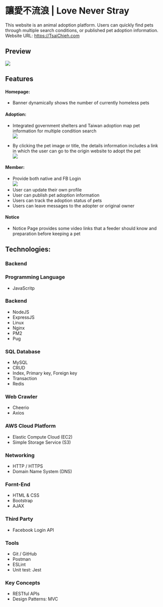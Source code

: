 # 讓愛不流浪 | Love Never Stray
This website is an animal adoption platform. Users can quickly find pets through multiple search conditions, or published pet adoption information.
Website URL: https://TsaiChieh.com
## Preview
![](https://i.imgur.com/sri8cAh.gif)

## Features
#### Homepage:
* Banner dynamically shows the number of currently homeless pets
#### Adoption:
* Integrated government shelters and Taiwan adoption map pet information for multiple condition search <br>
![](https://i.imgur.com/aEp9b6J.gif)

* By clicking the pet image or title, the details information includes a link in which the user can go to the origin website to adopt the pet <br>
![](https://i.imgur.com/qqOm2d4.gif)

#### Member:
* Provide both native and FB Login <br>
![](https://i.imgur.com/ed6gses.gif)
* User can update their own profile
* User can publish pet adoption information
* Users can track the adoption status of pets
* Users can leave messages to the adopter or original owner
#### Notice
* Notice Page provides some video links that a feeder should know and preparation before keeping a pet
## Technologies:
### Backend
### Programming Language
* JavaScritp
### Backend
* NodeJS
* ExpressJS
* Linux
* Nginx
* PM2
* Pug
### SQL Database
* MySQL
* CRUD
* Index, Primary key, Foreign key
* Transaction
* Redis
### Web Crawler
* Cheerio
* Axios
### AWS Cloud Platform
* Elastic Compute Cloud (EC2)
* Simple Storage Service (S3)
### Networking
* HTTP / HTTPS
* Domain Name System (DNS)
### Fornt-End
* HTML & CSS
* Bootstrap
* AJAX
### Third Party
* Facebook Login API
### Tools
* Git / GitHub
* Postman
* ESLint
* Unit test: Jest
### Key Concepts
* RESTful APIs
* Design Patterns: MVC
